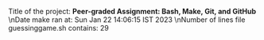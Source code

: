 Title of the project: __Peer-graded Assignment: Bash, Make, Git, and GitHub__
\nDate make ran at:
Sun Jan 22 14:06:15 IST 2023
\nNumber of lines file guessinggame.sh contains:
29
